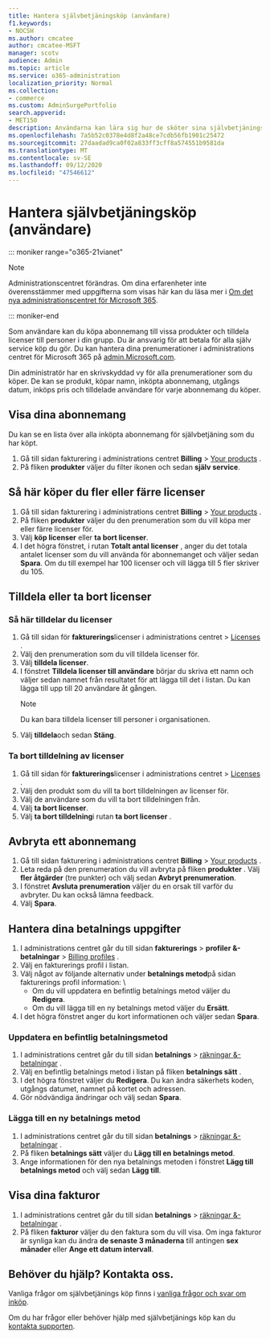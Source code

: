 ```yaml
---
title: Hantera självbetjäningsköp (användare)
f1.keywords:
- NOCSH
ms.author: cmcatee
author: cmcatee-MSFT
manager: scotv
audience: Admin
ms.topic: article
ms.service: o365-administration
localization_priority: Normal
ms.collection:
- commerce
ms.custom: AdminSurgePortfolio
search.appverid:
- MET150
description: Användarna kan lära sig hur de sköter sina självbetjänings köp.
ms.openlocfilehash: 7a5b52c0378e4d8f2a48ce7cdb56fb1901c25472
ms.sourcegitcommit: 27daadad9ca0f02a833ff3cff8a574551b9581da
ms.translationtype: MT
ms.contentlocale: sv-SE
ms.lasthandoff: 09/12/2020
ms.locfileid: "47546612"
---
```

# <a name="manage-self-service-purchases-users"></a>Hantera självbetjäningsköp (användare)

::: moniker range="o365-21vianet"

> [!NOTE]
> Administrationscentret förändras. Om dina erfarenheter inte överensstämmer med uppgifterna som visas här kan du läsa mer i [Om det nya administrationscentret för Microsoft 365](https://docs.microsoft.com/microsoft-365/admin/microsoft-365-admin-center-preview?view=o365-21vianet).

::: moniker-end

Som användare kan du köpa abonnemang till vissa produkter och tilldela licenser till personer i din grupp. Du är ansvarig för att betala för alla själv service köp du gör. Du kan hantera dina prenumerationer i administrations centret för Microsoft 365 på <a href="https://go.microsoft.com/fwlink/p/?linkid=2024339" target="_blank">admin.Microsoft.com</a>.

Din administratör har en skrivskyddad vy för alla prenumerationer som du köper. De kan se produkt, köpar namn, inköpta abonnemang, utgångs datum, inköps pris och tilldelade användare för varje abonnemang du köper.

## <a name="view-your-subscriptions"></a>Visa dina abonnemang

Du kan se en lista över alla inköpta abonnemang för självbetjäning som du har köpt.

1. Gå till sidan fakturering i administrations centret **Billing**  >  <a href="https://go.microsoft.com/fwlink/p/?linkid=842054" target="_blank">Your products</a> .
2. På fliken **produkter** väljer du filter ikonen och sedan **själv service**.

## <a name="how-to-buy-more-or-reduce-licenses"></a>Så här köper du fler eller färre licenser

1. Gå till sidan fakturering i administrations centret **Billing**  >  <a href="https://go.microsoft.com/fwlink/p/?linkid=842054" target="_blank">Your products</a> .
2. På fliken **produkter** väljer du den prenumeration som du vill köpa mer eller färre licenser för.
3. Välj **köp licenser** eller **ta bort licenser**.
4. I det högra fönstret, i rutan **Totalt antal licenser** , anger du det totala antalet licenser som du vill använda för abonnemanget och väljer sedan **Spara**. Om du till exempel har 100 licenser och vill lägga till 5 fler skriver du 105.

## <a name="assign-or-unassign-licenses"></a>Tilldela eller ta bort licenser

### <a name="to-assign-licenses"></a>Så här tilldelar du licenser

1. Gå till sidan för **fakturerings**licenser i administrations centret  >  <a href="https://go.microsoft.com/fwlink/p/?linkid=842264" target="_blank">Licenses</a> .
2. Välj den prenumeration som du vill tilldela licenser för.
3. Välj **tilldela licenser**.
4. I fönstret **Tilldela licenser till användare** börjar du skriva ett namn och väljer sedan namnet från resultatet för att lägga till det i listan. Du kan lägga till upp till 20 användare åt gången.
    > [!NOTE]
    > Du kan bara tilldela licenser till personer i organisationen.
5. Välj **tilldela**och sedan **Stäng**.

### <a name="to-unassign-licenses"></a>Ta bort tilldelning av licenser

1. Gå till sidan för **fakturerings**licenser i administrations centret  >  <a href="https://go.microsoft.com/fwlink/p/?linkid=842264" target="_blank">Licenses</a> .
2. Välj den produkt som du vill ta bort tilldelningen av licenser för.
3. Välj de användare som du vill ta bort tilldelningen från.
4. Välj **ta bort licenser**.
5. Välj **ta bort tilldelning**i rutan **ta bort licenser** .

## <a name="cancel-a-subscription"></a>Avbryta ett abonnemang

1. Gå till sidan fakturering i administrations centret **Billing**  >  <a href="https://go.microsoft.com/fwlink/p/?linkid=842054" target="_blank">Your products</a> .
2. Leta reda på den prenumeration du vill avbryta på fliken **produkter** . Välj **fler åtgärder** (tre punkter) och välj sedan **Avbryt prenumeration**.
3. I fönstret **Avsluta prenumeration** väljer du en orsak till varför du avbryter. Du kan också lämna feedback.
4. Välj **Spara**.

## <a name="manage-your-payment-details"></a>Hantera dina betalnings uppgifter

1. I administrations centret går du till sidan **fakturerings**  >  **profiler &-betalningar**  >  <a href="https://go.microsoft.com/fwlink/p/?linkid=2103629" target="_blank">Billing profiles</a> .
2. Välj en fakturerings profil i listan.
3. Välj något av följande alternativ under **betalnings metod**på sidan fakturerings profil information: \
    - Om du vill uppdatera en befintlig betalnings metod väljer du **Redigera**.
    - Om du vill lägga till en ny betalnings metod väljer du **Ersätt**.
4. I det högra fönstret anger du kort informationen och väljer sedan **Spara**.

### <a name="update-an-existing-payment-method"></a>Uppdatera en befintlig betalningsmetod

1. I administrations centret går du till sidan **betalnings**  >  <a href="https://go.microsoft.com/fwlink/p/?linkid=2102895" target="_blank">räkningar &-betalningar</a> .
2. Välj en befintlig betalnings metod i listan på fliken **betalnings sätt** .
3. I det högra fönstret väljer du **Redigera**. Du kan ändra säkerhets koden, utgångs datumet, namnet på kortet och adressen.
4. Gör nödvändiga ändringar och välj sedan **Spara**.

### <a name="add-a-new-payment-method"></a>Lägga till en ny betalnings metod

1. I administrations centret går du till sidan **betalnings**  >  <a href="https://go.microsoft.com/fwlink/p/?linkid=2102895" target="_blank">räkningar &-betalningar</a> .
2. På fliken **betalnings sätt** väljer du **Lägg till en betalnings metod**.
3. Ange informationen för den nya betalnings metoden i fönstret **Lägg till betalnings metod** och välj sedan **Lägg till**.

## <a name="view-your-invoices"></a>Visa dina fakturor

1. I administrations centret går du till sidan **betalnings**  >  <a href="https://go.microsoft.com/fwlink/p/?linkid=2102895" target="_blank">räkningar &-betalningar</a> .
2. På fliken **fakturor** väljer du den faktura som du vill visa. Om inga fakturor är synliga kan du ändra **de senaste 3 månaderna** till antingen **sex månader** eller **Ange ett datum intervall**.

## <a name="need-help-contact-us"></a>Behöver du hjälp? Kontakta oss.

Vanliga frågor om självbetjänings köp finns i [vanliga frågor och svar om inköp](self-service-purchase-faq.md).

Om du har frågor eller behöver hjälp med självbetjänings köp kan du [kontakta supporten](https://docs.microsoft.com/microsoft-365/admin/contact-support-for-business-products).